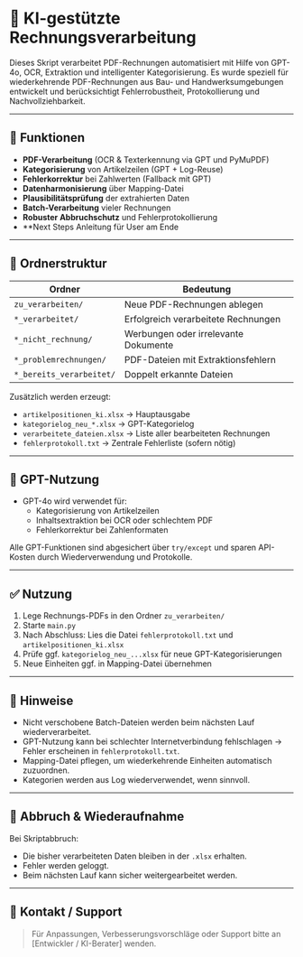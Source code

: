 
# 🧾 KI-gestützte Rechnungsverarbeitung

Dieses Skript verarbeitet PDF-Rechnungen automatisiert mit Hilfe von GPT-4o, OCR, Extraktion und intelligenter Kategorisierung. Es wurde speziell für wiederkehrende PDF-Rechnungen aus Bau- und Handwerksumgebungen entwickelt und berücksichtigt Fehlerrobustheit, Protokollierung und Nachvollziehbarkeit.

---

## 🔧 Funktionen

- **PDF-Verarbeitung** (OCR & Texterkennung via GPT und PyMuPDF)
- **Kategorisierung** von Artikelzeilen (GPT + Log-Reuse)
- **Fehlerkorrektur** bei Zahlwerten (Fallback mit GPT)
- **Datenharmonisierung** über Mapping-Datei
- **Plausibilitätsprüfung** der extrahierten Daten
- **Batch-Verarbeitung** vieler Rechnungen
- **Robuster Abbruchschutz** und Fehlerprotokollierung
- **Next Steps Anleitung für User am Ende

---

## 📂 Ordnerstruktur

| Ordner | Bedeutung |
|--------|-----------|
| `zu_verarbeiten/` | Neue PDF-Rechnungen ablegen |
| `*_verarbeitet/` | Erfolgreich verarbeitete Rechnungen |
| `*_nicht_rechnung/` | Werbungen oder irrelevante Dokumente |
| `*_problemrechnungen/` | PDF-Dateien mit Extraktionsfehlern |
| `*_bereits_verarbeitet/` | Doppelt erkannte Dateien |

Zusätzlich werden erzeugt:
- `artikelpositionen_ki.xlsx` → Hauptausgabe
- `kategorielog_neu_*.xlsx` → GPT-Kategorielog
- `verarbeitete_dateien.xlsx` → Liste aller bearbeiteten Rechnungen
- `fehlerprotokoll.txt` → Zentrale Fehlerliste (sofern nötig)

---

## 🧠 GPT-Nutzung

- GPT-4o wird verwendet für:
  - Kategorisierung von Artikelzeilen
  - Inhaltsextraktion bei OCR oder schlechtem PDF
  - Fehlerkorrektur bei Zahlenformaten

Alle GPT-Funktionen sind abgesichert über `try/except` und sparen API-Kosten durch Wiederverwendung und Protokolle.

---

## ✅ Nutzung

1. Lege Rechnungs-PDFs in den Ordner `zu_verarbeiten/`
2. Starte `main.py`
3. Nach Abschluss: Lies die Datei `fehlerprotokoll.txt` und `artikelpositionen_ki.xlsx`
4. Prüfe ggf. `kategorielog_neu_...xlsx` für neue GPT-Kategorisierungen
5. Neue Einheiten ggf. in Mapping-Datei übernehmen

---

## 📌 Hinweise

- Nicht verschobene Batch-Dateien werden beim nächsten Lauf wiederverarbeitet.
- GPT-Nutzung kann bei schlechter Internetverbindung fehlschlagen → Fehler erscheinen in `fehlerprotokoll.txt`.
- Mapping-Datei pflegen, um wiederkehrende Einheiten automatisch zuzuordnen.
- Kategorien werden aus Log wiederverwendet, wenn sinnvoll.

---

## 🛑 Abbruch & Wiederaufnahme

Bei Skriptabbruch:
- Die bisher verarbeiteten Daten bleiben in der `.xlsx` erhalten.
- Fehler werden geloggt.
- Beim nächsten Lauf kann sicher weitergearbeitet werden.

---

## 🧪 Kontakt / Support

> Für Anpassungen, Verbesserungsvorschläge oder Support bitte an [Entwickler / KI-Berater] wenden.
